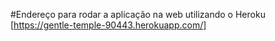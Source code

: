 #Endereço para rodar a aplicação na web utilizando o Heroku
[https://gentle-temple-90443.herokuapp.com/]

